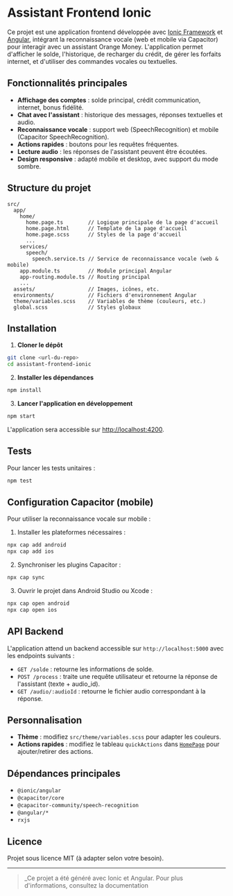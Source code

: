 # Assistant Frontend Ionic

Ce projet est une application frontend développée avec [Ionic Framework](https://ionicframework.com/) et [Angular](https://angular.io/), intégrant la reconnaissance vocale (web et mobile via Capacitor) pour interagir avec un assistant Orange Money. L'application permet d'afficher le solde, l'historique, de recharger du crédit, de gérer les forfaits internet, et d'utiliser des commandes vocales ou textuelles.

## Fonctionnalités principales

- **Affichage des comptes** : solde principal, crédit communication, internet, bonus fidélité.
- **Chat avec l'assistant** : historique des messages, réponses textuelles et audio.
- **Reconnaissance vocale** : support web (SpeechRecognition) et mobile (Capacitor SpeechRecognition).
- **Actions rapides** : boutons pour les requêtes fréquentes.
- **Lecture audio** : les réponses de l'assistant peuvent être écoutées.
- **Design responsive** : adapté mobile et desktop, avec support du mode sombre.

## Structure du projet

```
src/
  app/
    home/
      home.page.ts        // Logique principale de la page d'accueil
      home.page.html      // Template de la page d'accueil
      home.page.scss      // Styles de la page d'accueil
      ...
    services/
      speech/
        speech.service.ts // Service de reconnaissance vocale (web & mobile)
    app.module.ts         // Module principal Angular
    app-routing.module.ts // Routing principal
    ...
  assets/                 // Images, icônes, etc.
  environments/           // Fichiers d'environnement Angular
  theme/variables.scss    // Variables de thème (couleurs, etc.)
  global.scss             // Styles globaux
```

## Installation

1. **Cloner le dépôt**

```sh
git clone <url-du-repo>
cd assistant-frontend-ionic
```

2. **Installer les dépendances**

```sh
npm install
```

3. **Lancer l'application en développement**

```sh
npm start
```

L'application sera accessible sur [http://localhost:4200](http://localhost:4200).

## Tests

Pour lancer les tests unitaires :

```sh
npm test
```

## Configuration Capacitor (mobile)

Pour utiliser la reconnaissance vocale sur mobile :

1. Installer les plateformes nécessaires :

```sh
npx cap add android
npx cap add ios
```

2. Synchroniser les plugins Capacitor :

```sh
npx cap sync
```

3. Ouvrir le projet dans Android Studio ou Xcode :

```sh
npx cap open android
npx cap open ios
```

## API Backend

L'application attend un backend accessible sur `http://localhost:5000` avec les endpoints suivants :

- `GET /solde` : retourne les informations de solde.
- `POST /process` : traite une requête utilisateur et retourne la réponse de l'assistant (texte + audio_id).
- `GET /audio/:audioId` : retourne le fichier audio correspondant à la réponse.

## Personnalisation

- **Thème** : modifiez `src/theme/variables.scss` pour adapter les couleurs.
- **Actions rapides** : modifiez le tableau `quickActions` dans [`HomePage`](src/app/home/home.page.ts) pour ajouter/retirer des actions.

## Dépendances principales

- `@ionic/angular`
- `@capacitor/core`
- `@capacitor-community/speech-recognition`
- `@angular/*`
- `rxjs`

## Licence

Projet sous licence MIT (à adapter selon votre besoin).

---

> \_Ce projet a été généré avec Ionic et Angular. Pour plus d'informations, consultez la documentation
